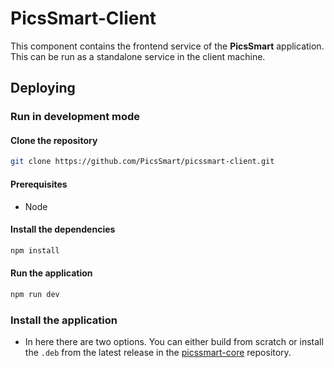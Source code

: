 # PicsSmart-Client

This component contains the frontend service of the **PicsSmart** application. This can be run as a standalone service in the client machine.

## Deploying

### Run in development mode

#### Clone the repository

```bash
git clone https://github.com/PicsSmart/picssmart-client.git
```

#### Prerequisites

- Node

#### Install the dependencies

```bash
npm install
```

#### Run the application

```bash
npm run dev
```

### Install the application

- In here there are two options. You can either build from scratch or install the `.deb` from the latest release in the [picssmart-core](https://github.com/PicsSmart/picssmart-core.git) repository.
